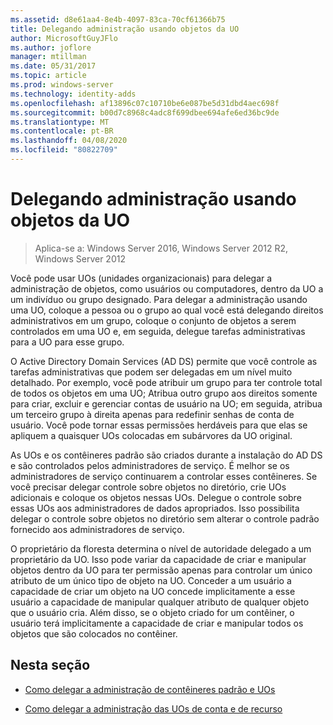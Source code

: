 ```yaml
---
ms.assetid: d8e61aa4-8e4b-4097-83ca-70cf61366b75
title: Delegando administração usando objetos da UO
author: MicrosoftGuyJFlo
ms.author: joflore
manager: mtillman
ms.date: 05/31/2017
ms.topic: article
ms.prod: windows-server
ms.technology: identity-adds
ms.openlocfilehash: af13896c07c10710be6e087be5d31dbd4aec698f
ms.sourcegitcommit: b00d7c8968c4adc8f699dbee694afe6ed36bc9de
ms.translationtype: MT
ms.contentlocale: pt-BR
ms.lasthandoff: 04/08/2020
ms.locfileid: "80822709"
---
```

# <a name="delegating-administration-by-using-ou-objects"></a>Delegando administração usando objetos da UO

>Aplica-se a: Windows Server 2016, Windows Server 2012 R2, Windows Server 2012

Você pode usar UOs (unidades organizacionais) para delegar a administração de objetos, como usuários ou computadores, dentro da UO a um indivíduo ou grupo designado. Para delegar a administração usando uma UO, coloque a pessoa ou o grupo ao qual você está delegando direitos administrativos em um grupo, coloque o conjunto de objetos a serem controlados em uma UO e, em seguida, delegue tarefas administrativas para a UO para esse grupo.  
  
O Active Directory Domain Services (AD DS) permite que você controle as tarefas administrativas que podem ser delegadas em um nível muito detalhado. Por exemplo, você pode atribuir um grupo para ter controle total de todos os objetos em uma UO; Atribua outro grupo aos direitos somente para criar, excluir e gerenciar contas de usuário na UO; em seguida, atribua um terceiro grupo à direita apenas para redefinir senhas de conta de usuário. Você pode tornar essas permissões herdáveis para que elas se apliquem a quaisquer UOs colocadas em subárvores da UO original.  
  
As UOs e os contêineres padrão são criados durante a instalação do AD DS e são controlados pelos administradores de serviço. É melhor se os administradores de serviço continuarem a controlar esses contêineres. Se você precisar delegar controle sobre objetos no diretório, crie UOs adicionais e coloque os objetos nessas UOs. Delegue o controle sobre essas UOs aos administradores de dados apropriados. Isso possibilita delegar o controle sobre objetos no diretório sem alterar o controle padrão fornecido aos administradores de serviço.  
  
O proprietário da floresta determina o nível de autoridade delegado a um proprietário da UO. Isso pode variar da capacidade de criar e manipular objetos dentro da UO para ter permissão apenas para controlar um único atributo de um único tipo de objeto na UO. Conceder a um usuário a capacidade de criar um objeto na UO concede implicitamente a esse usuário a capacidade de manipular qualquer atributo de qualquer objeto que o usuário cria. Além disso, se o objeto criado for um contêiner, o usuário terá implicitamente a capacidade de criar e manipular todos os objetos que são colocados no contêiner.  
  
## <a name="in-this-section"></a>Nesta seção  
  
-   [Como delegar a administração de contêineres padrão e UOs](../../ad-ds/plan/Delegating-Administration-of-Default-Containers-and-OUs.md)  
  
-   [Como delegar a administração das UOs de conta e de recurso](../../ad-ds/plan/Delegating-Administration-of-Account-OUs-and-Resource-OUs.md)  
  


